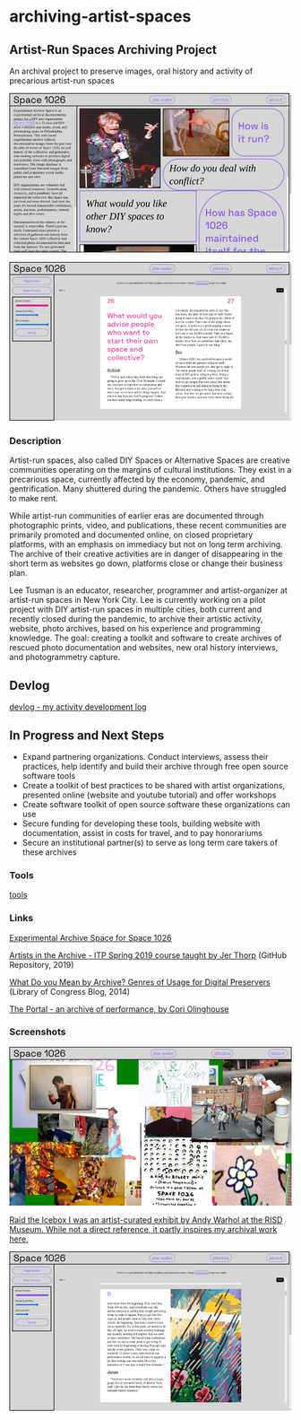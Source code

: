# archiving-artist-spaces

## Artist-Run Spaces Archiving Project

An archival project to preserve images, oral history and activity of precarious artist-run spaces

![Experimental Archive Space - homepage](assets/img/homepage.jpg)

![Experimental Archive Space - interview page](assets/img/interview.jpg)

### Description 

Artist-run spaces, also called DIY Spaces or Alternative Spaces are creative communities operating on the margins of cultural institutions. They exist in a precarious space, currently affected by the economy, pandemic, and gentrification. Many shuttered during the pandemic. Others have struggled to make rent.

While artist-run communities of earlier eras are documented through photographic prints, video, and publications, these recent communities are primarily promoted and documented online, on closed proprietary platforms, with an emphasis on immediacy but not on long term archiving. The archive of their creative activities are in danger of disappearing in the short term as websites go down, platforms close or change their business plan.

Lee Tusman is an educator, researcher, programmer and artist-organizer at artist-run spaces in New York City. Lee is currently working on a pilot project with DIY artist-run spaces in multiple cities, both current and recently closed during the pandemic, to archive their artistic activity, website, photo archives, based on his experience and programming knowledge. The goal: creating a toolkit and software to create archives of rescued photo documentation and websites, new oral history interviews, and photogrammetry capture.

## Devlog

[devlog - my activity development log](devlog.md)

## In Progress and Next Steps

* Expand partnering organizations. Conduct interviews, assess their practices, help identify and build their archive through free open source software tools 
* Create a toolkit of best practices to be shared with artist organizations, presented online (website and youtube tutorial) and offer workshops 
* Create software toolkit of open source software these organizations can use 
* Secure funding for developing these tools, building website with documentation, assist in costs for travel, and to pay honorariums
* Secure an institutional partner(s) to serve as long term care takers of these archives 

### Tools

[tools](tools.md)

### Links

[Experimental Archive Space for Space 1026](http://experimentalarchive.space)

[Artists in the Archive - ITP Spring 2019 course taught by Jer Thorp](https://github.com/blprnt/ArtArchive) (GitHub Repository, 2019)

[What Do you Mean by Archive? Genres of Usage for Digital Preservers](https://blogs.loc.gov/thesignal/2014/02/what-do-you-mean-by-archive-genres-of-usage-for-digital-preservers/) (Library of Congress Blog, 2014)  

[The Portal - an archive of performance, by Cori Olinghouse](https://theportal.place/)

### Screenshots

![Experimental Archive Space - 'raiding the icebox'](assets/img/raiding-the-icebox.jpg)

[Raid the Icebox I was an artist-curated exhibit by Andy Warhol at the RISD Museum. While not a direct reference, it partly inspires my archival work here.](https://risdmuseum.org/exhibitions-events/exhibitions/raid-icebox-1-andy-warhol)  

![Experimental Archive Space - zine page](assets/img/zine.jpg)
